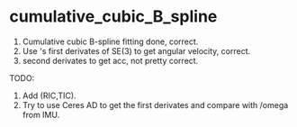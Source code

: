 # cumulative_cubic_B_spline

1. Cumulative cubic B-spline fitting done, correct.
2. Use <Spline-fusion>'s first derivates of SE(3) to get angular velocity, correct.
3. second derivates to get acc, not pretty correct.

TODO:
1. Add (RIC,TIC).
2. Try to use Ceres AD to get the first derivates and compare with /omega from IMU.
